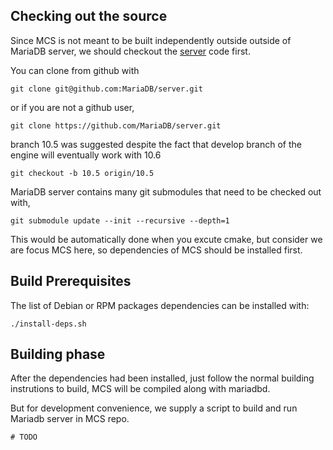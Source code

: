## Checking out the source

Since MCS is not meant to be built independently outside outside of MariaDB server, we should checkout the [server](https://github.com/MariaDB/server) code first.

You can clone from github with

	git clone git@github.com:MariaDB/server.git

or if you are not a github user,

	git clone https://github.com/MariaDB/server.git

branch 10.5 was suggested despite the fact that develop branch of the engine will eventually work with 10.6

	git checkout -b 10.5 origin/10.5

MariaDB server contains many git submodules that need to be checked out with,

	git submodule update --init --recursive --depth=1

This would be automatically done when you excute cmake, but consider we are focus MCS here, so dependencies of MCS should be installed first.

## Build Prerequisites

The list of Debian or RPM packages dependencies can be installed with:

	./install-deps.sh

## Building phase

After the dependencies had been installed, just follow the normal building instrutions to build, MCS will be compiled along with mariadbd.

But for development convenience, we supply a script to build and run Mariadb server in MCS repo.

	# TODO
	
